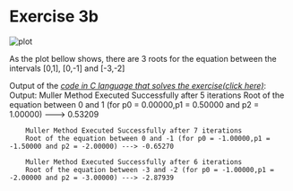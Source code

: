 # Exercise 3b

![plot](plot.png)

As the plot bellow shows, there are 3 roots for the equation between the intervals [0,1], [0,-1] and [-3,-2]

Output of the *[code in C language that solves the exercise(click here)](ex03b.c)*:
    Output:
        Muller Method Executed Successfully after 5 iterations
        Root of the equation between 0 and 1 (for p0 = 0.00000,p1 = 0.50000 and p2 = 1.00000) ---> 0.53209

        Muller Method Executed Successfully after 7 iterations
        Root of the equation between 0 and -1 (for p0 = -1.00000,p1 = -1.50000 and p2 = -2.00000) ---> -0.65270

        Muller Method Executed Successfully after 6 iterations
        Root of the equation between -3 and -2 (for p0 = -1.00000,p1 = -2.00000 and p2 = -3.00000) ---> -2.87939
